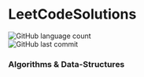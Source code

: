 # LeetCodeSolutions

![GitHub language count](https://img.shields.io/github/languages/count/Deshwal36/LeetCodeSolutions?color=blue&label=Languages&logo=blue&logoColor=blue)  
![GitHub last commit](https://img.shields.io/github/last-commit/Deshwal36/LeetCodeSolutions)  

### Algorithms & Data-Structures
